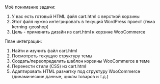   Моё понимание задачи:
  1. У вас есть готовый HTML файл cart.html с версткой корзины
  2. Этот файл нужно интегрировать в текущий WordPress проект (тема kerning-geoshop)
  3. Цель - применить дизайн из cart.html к корзине WooCommerce

  План интеграции:
  1. Найти и изучить файл cart.html
  2. Посмотреть текущую структуру темы
  3. Создать/переопределить шаблон корзины WooCommerce в теме
  4. Перенести стили (CSS) из cart.html
  5. Адаптировать HTML разметку под структуру WooCommerce (динамические данные, циклы товаров и т.д.)